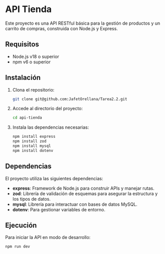 # API Tienda

Este proyecto es una API RESTful básica para la gestión de productos y un carrito de compras, construida con Node.js y Express.

## Requisitos

- Node.js v18 o superior
- npm v6 o superior

## Instalación

1. Clona el repositorio:

    ```bash
    git clone git@github.com:JafetOrellana/Tarea2.2.git
    ```

2. Accede al directorio del proyecto:

    ```bash
    cd api-tienda
    ```

3. Instala las dependencias necesarias:

    ```bash
    npm install express
    npm install zod
    npm install mysql
    npm install dotenv
    ```

## Dependencias

El proyecto utiliza las siguientes dependencias:

- **express**: Framework de Node.js para construir APIs y manejar rutas.
- **zod**: Librería de validación de esquemas para asegurar la estructura y los tipos de datos.
- **mysql**: Librería para interactuar con bases de datos MySQL.
- **dotenv**: Para gestionar variables de entorno.

## Ejecución

Para iniciar la API en modo de desarrollo:

```bash
npm run dev


